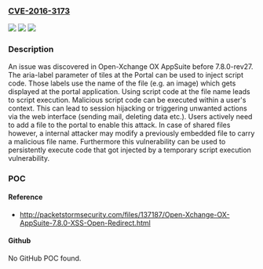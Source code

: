 ### [CVE-2016-3173](https://cve.mitre.org/cgi-bin/cvename.cgi?name=CVE-2016-3173)
![](https://img.shields.io/static/v1?label=Product&message=n%2Fa&color=blue)
![](https://img.shields.io/static/v1?label=Version&message=n%2Fa&color=blue)
![](https://img.shields.io/static/v1?label=Vulnerability&message=n%2Fa&color=brighgreen)

### Description

An issue was discovered in Open-Xchange OX AppSuite before 7.8.0-rev27. The aria-label parameter of tiles at the Portal can be used to inject script code. Those labels use the name of the file (e.g. an image) which gets displayed at the portal application. Using script code at the file name leads to script execution. Malicious script code can be executed within a user's context. This can lead to session hijacking or triggering unwanted actions via the web interface (sending mail, deleting data etc.). Users actively need to add a file to the portal to enable this attack. In case of shared files however, a internal attacker may modify a previously embedded file to carry a malicious file name. Furthermore this vulnerability can be used to persistently execute code that got injected by a temporary script execution vulnerability.

### POC

#### Reference
- http://packetstormsecurity.com/files/137187/Open-Xchange-OX-AppSuite-7.8.0-XSS-Open-Redirect.html

#### Github
No GitHub POC found.

